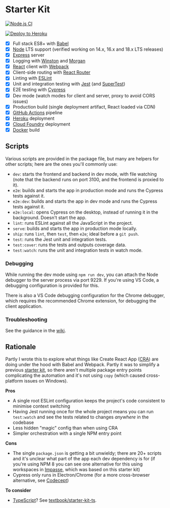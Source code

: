 # Starter Kit

[![Node.js CI](https://github.com/textbook/starter-kit/workflows/Node.js%20CI/badge.svg)](https://github.com/textbook/starter-kit/actions)

[![Deploy to Heroku](https://www.herokucdn.com/deploy/button.svg)](https://heroku.com/deploy)

 - [x] Full stack ES8+ with [Babel]
 - [x] [Node] LTS support (verified working on 14.x, 16.x and 18.x LTS releases)
 - [x] [Express] server
 - [x] Logging with [Winston] and [Morgan]
 - [x] [React] client with [Webpack]
 - [x] Client-side routing with [React Router]
 - [x] Linting with [ESLint]
 - [x] Unit and integration testing with [Jest] (and [SuperTest])
 - [x] E2E testing with [Cypress]
 - [x] Dev mode (watch modes for client and server, proxy to avoid CORS issues)
 - [x] Production build (single deployment artifact, React loaded via CDN)
 - [x] [GitHub Actions] pipeline
 - [x] [Heroku] deployment
 - [x] [Cloud Foundry] deployment
 - [x] [Docker] build

## Scripts

Various scripts are provided in the package file, but many are helpers for other scripts; here are the ones you'll
commonly use:

 - `dev`: starts the frontend and backend in dev mode, with file watching (note that the backend runs on port 3100, and
    the frontend is proxied to it).
 - `e2e`: builds and starts the app in production mode and runs the Cypress tests against it.
 - `e2e:dev`: builds and starts the app in dev mode and runs the Cypress tests against it.
 - `e2e:local`: opens Cypress on the desktop, instead of running it in the background. Doesn't start the app.
 - `lint`: runs ESLint against all the JavaScript in the project.
 - `serve`: builds and starts the app in production mode locally.
 - `ship`: runs `lint`, then `test`, then `e2e`; ideal before a `git push`.
 - `test`: runs the Jest unit and integration tests.
 - `test:cover`: runs the tests and outputs coverage data.
 - `test:watch`: runs the unit and integration tests in watch mode.

### Debugging

While running the dev mode using `npm run dev`, you can attach the Node debugger to the server process via port 9229.
If you're using VS Code, a debugging configuration is provided for this.

There is also a VS Code debugging configuration for the Chrome debugger, which requires the recommended Chrome
extension, for debugging the client application.

### Troubleshooting

See the guidance in the [wiki].

## Rationale

Partly I wrote this to explore what things like Create React App ([CRA]) are doing under the hood with Babel and
Webpack. Partly it was to simplify a previous [starter kit], so there aren't multiple package entry points complicating
the automation and it's not using `copy` (which caused cross-platform issues on Windows).

**Pros**

 - A single root ESLint configuration keeps the project's code consistent to minimise context switching
 - Having Jest running once for the whole project means you can run `test:watch` and see the tests related to changes
    *anywhere* in the codebase
 - Less hidden "magic" config than when using CRA
 - Simpler orchestration with a single NPM entry point

**Cons**

 - The single `package.json` is getting a bit unwieldy; there are 20+ scripts and it's unclear what part of the app
    each dev dependency is for (if you're using NPM 8 you can see one alternative for this using workspaces in
    [Impasse], which was based on this starter kit)
 - Cypress only runs in Electron/Chrome (for a more cross-browser alternative, see [Codecept])

**To consider**

 - [TypeScript]? See [textbook/starter-kit-ts].

  [Babel]: https://babeljs.io/
  [Cloud Foundry]: https://www.cloudfoundry.org/
  [Codecept]: https://codecept.io/
  [CRA]: https://facebook.github.io/create-react-app/
  [Cypress]: https://www.cypress.io/
  [Docker]: https://www.docker.com
  [ESLint]: https://eslint.org/
  [Express]: https://expressjs.com/
  [GitHub Actions]: https://github.com/features/actions
  [Heroku]: https://www.heroku.com/
  [Impasse]: https://github.com/textbook/impasse
  [Jest]: https://jestjs.io/
  [Morgan]: https://github.com/expressjs/morgan
  [Node]: https://nodejs.org/en/
  [React]: https://reactjs.org/
  [React Router]: https://reactrouter.com/web
  [starter kit]: https://github.com/textbook/cyf-app-starter
  [SuperTest]: https://github.com/visionmedia/supertest
  [textbook/starter-kit-ts]: https://github.com/textbook/starter-kit-ts
  [TypeScript]: https://www.typescriptlang.org/
  [Webpack]: https://webpack.js.org/
  [wiki]: https://github.com/textbook/starter-kit/wiki
  [Winston]: https://github.com/winstonjs/winston

